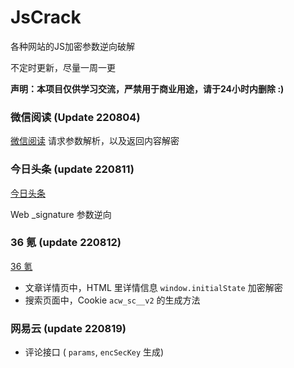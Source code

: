 # JsCrack

各种网站的JS加密参数逆向破解

不定时更新，尽量一周一更

**声明：本项目仅供学习交流，严禁用于商业用途，请于24小时内删除 :)**

### 微信阅读 (Update 220804)

[微信阅读](wxread) 请求参数解析，以及返回内容解密 

### 今日头条 (update 220811)
[今日头条](toutiao) 

Web _signature 参数逆向

### 36 氪 (update 220812)
[36 氪](36kr) 

+ 文章详情页中，HTML 里详情信息 ```window.initialState``` 加密解密
+ 搜索页面中，Cookie ```acw_sc__v2``` 的生成方法

### 网易云 (update 220819)

+ 评论接口 ( ```params```, ```encSecKey``` 生成)